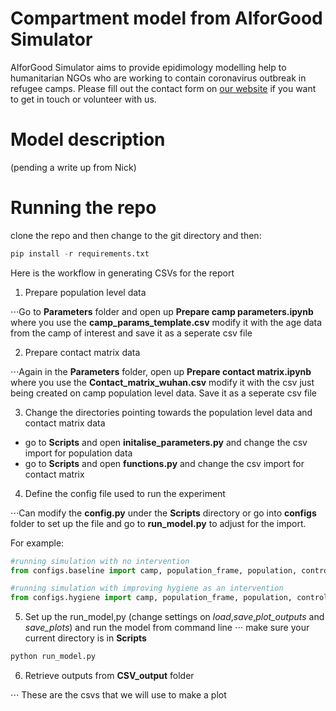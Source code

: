 # Compartment model from AIforGood Simulator

AIforGood Simulator aims to provide epidimology modelling help to humanitarian NGOs who are working to contain coronavirus outbreak in refugee camps. Please fill out the contact form on [our website](https://www.aiforgoodsimulator.com) if you want to get in touch or volunteer with us.

# Model description

(pending a write up from Nick)

# Running the repo

clone the repo and then change to the git directory and then:

```python
pip install -r requirements.txt
```

Here is the workflow in generating CSVs for the report

1. Prepare population level data

⋅⋅⋅Go to **Parameters** folder and open up **Prepare camp parameters.ipynb** where you use the **camp_params_template.csv** modify it with the age data from the camp of interest and save it as a seperate csv file

2. Prepare contact matrix data

⋅⋅⋅Again in the **Parameters** folder, open up **Prepare contact matrix.ipynb** where you use the **Contact_matrix_wuhan.csv** modify it with the csv just being created on camp population level data. Save it as a seperate csv file

3. Change the directories pointing towards the population level data and contact matrix data
* go to **Scripts** and open **initalise_parameters.py** and change the csv import for population data
* go to **Scripts** and open **functions.py** and change the csv import for contact matrix

4. Define the config file used to run the experiment

⋅⋅⋅Can modify the **config.py** under the **Scripts** directory or go into **configs** folder to set up the file and go to **run_model.py** to adjust for the import.

For example:
```python
#running simulation with no intervention
from configs.baseline import camp, population_frame, population, control_dict
```

```python
#running simulation with improving hygiene as an intervention
from configs.hygiene import camp, population_frame, population, control_dict
```

5. Set up the run_model,py (change settings on *load*,*save*,*plot_outputs* and *save_plots*) and run the model from command line
⋅⋅⋅ make sure your current directory is in **Scripts**

```python
python run_model.py
```

6. Retrieve outputs from **CSV_output** folder

⋅⋅⋅ These are the csvs that we will use to make a plot

